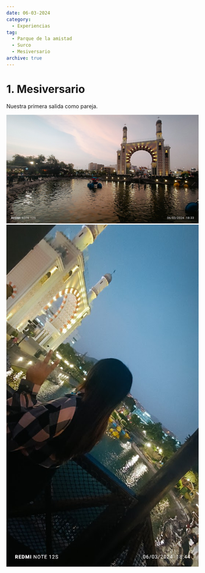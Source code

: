```yaml
---
date: 06-03-2024
category:
  - Experiencias
tag:
  - Parque de la amistad
  - Surco
  - Mesiversario
archive: true
---
```


# 1. Mesiversario

Nuestra primera salida como pareja.


![Primera cita|250](/images/parque-de-la-amistad.jpg)
![Brithney](/images/brit-parque-amistad.jpg)
